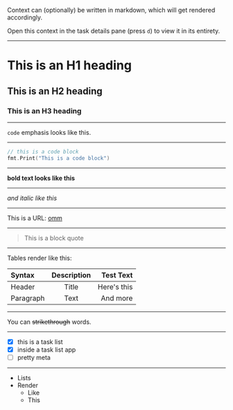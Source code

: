 Context can (optionally) be written in markdown, which will get rendered
accordingly.

Open this context in the task details pane (press `d`) to view it in its
entirety.

---

# This is an H1 heading

##  This is an H2 heading

###  This is an H3 heading

---

`code` emphasis looks like this.

---

```go
// this is a code block
fmt.Print("This is a code block")
```
---

**bold text looks like this**

---

*and italic like this*

---

This is a URL: [omm](https://github.com/dhth/omm)

---

> This is a block quote

---

Tables render like this:

| Syntax      | Description | Test Text     |
| :---        |    :----:   |          ---: |
| Header      | Title       | Here's this   |
| Paragraph   | Text        | And more      |

---

You can ~~strikethrough~~ words.

---

- [x] this is a task list
- [x] inside a task list app
- [ ] pretty meta

---

- Lists
- Render
    - Like
    - This
